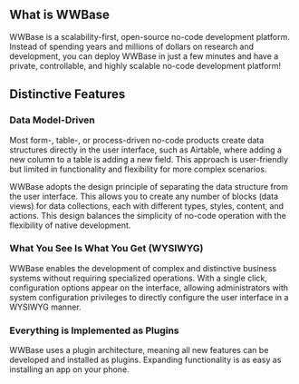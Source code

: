 ## What is WWBase
WWBase is a scalability-first, open-source no-code development platform. Instead of spending years and millions of dollars on research and development, you can deploy WWBase in just a few minutes and have a private, controllable, and highly scalable no-code development platform!

## Distinctive Features
### Data Model-Driven

Most form-, table-, or process-driven no-code products create data structures directly in the user interface, such as Airtable, where adding a new column to a table is adding a new field. This approach is user-friendly but limited in functionality and flexibility for more complex scenarios.

WWBase adopts the design principle of separating the data structure from the user interface. This allows you to create any number of blocks (data views) for data collections, each with different types, styles, content, and actions. This design balances the simplicity of no-code operation with the flexibility of native development.

### What You See Is What You Get (WYSIWYG)

WWBase enables the development of complex and distinctive business systems without requiring specialized operations. With a single click, configuration options appear on the interface, allowing administrators with system configuration privileges to directly configure the user interface in a WYSIWYG manner.

### Everything is Implemented as Plugins

WWBase uses a plugin architecture, meaning all new features can be developed and installed as plugins. Expanding functionality is as easy as installing an app on your phone.
